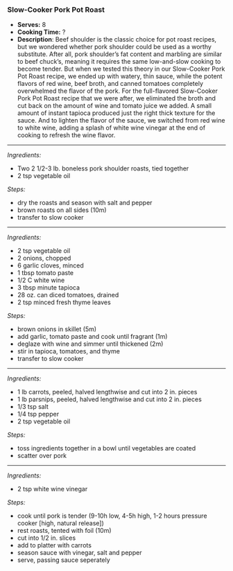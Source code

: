 ### Slow-Cooker Pork Pot Roast

* **Serves:** 8
* **Cooking Time:** ?
* **Description**: 
 Beef shoulder is the classic choice for pot roast recipes, but we wondered whether pork shoulder could be used as a worthy substitute. After all, pork shoulder’s fat content and marbling are similar to beef chuck’s, meaning it requires the same low-and-slow cooking to become tender. But when we tested this theory in our Slow-Cooker Pork Pot Roast recipe, we ended up with watery, thin sauce, while the potent flavors of red wine, beef broth, and canned tomatoes completely overwhelmed the flavor of the pork. For the full-flavored Slow-Cooker Pork Pot Roast recipe that we were after, we eliminated the broth and cut back on the amount of wine and tomato juice we added. A small amount of instant tapioca produced just the right thick texture for the sauce. And to lighten the flavor of the sauce, we switched from red wine to white wine, adding a splash of white wine vinegar at the end of cooking to refresh the wine flavor.
 
-----
*Ingredients:*
* Two 2 1/2-3 lb. boneless pork shoulder roasts, tied together
* 2 tsp vegetable oil

*Steps:*
* dry the roasts and season with salt and pepper
* brown roasts on all sides (10m)
* transfer to slow cooker


-----
*Ingredients:*
* 2 tsp vegetable oil
* 2 onions, chopped
* 6 garlic cloves, minced
* 1 tbsp tomato paste
* 1/2 C white wine
* 3 tbsp minute tapioca
* 28 oz. can diced tomatoes, drained
* 2 tsp minced fresh thyme leaves

*Steps:*
* brown onions in skillet (5m)
* add garlic, tomato paste and cook until fragrant (1m)
* deglaze with wine and simmer until thickened (2m)
* stir in tapioca, tomatoes, and thyme
* transfer to slow cooker


-----
*Ingredients:*
* 1 lb carrots, peeled, halved lengthwise and cut into 2 in. pieces
* 1 lb parsnips, peeled, halved lengthwise and cut into 2 in. pieces
* 1/3 tsp salt
* 1/4 tsp pepper
* 2 tsp vegetable oil


*Steps:*
* toss ingredients together in a bowl until vegetables are coated
* scatter over pork


-----
*Ingredients:*
* 2 tsp white wine vinegar

*Steps:*
* cook until pork is tender (9-10h low, 4-5h high, 1-2 hours pressure cooker [high, natural release])
* rest roasts, tented with foil (10m)
* cut into 1/2 in. slices
* add to platter with carrots
* season sauce with vinegar, salt and pepper
* serve, passing sauce seperately
